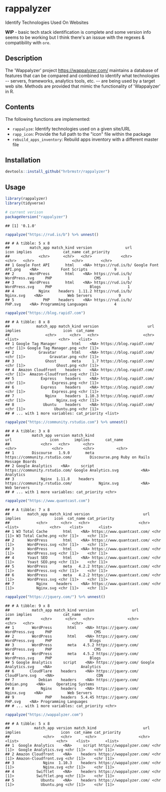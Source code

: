 
rappalyzer
==========

Identify Technologies Used On Websites

**WIP** - basic tech stack identification is complete and some version info seems to be working but I think there's an isssue with the regexes & compatibility with `ore`.

Description
-----------

The 'Wappalyzer' project <https://wappalyzer.com/> maintains a database of features that can be compared and combined to identify what technologies -- servers, frameworks, analytics tools, etc. -- are being used by a target web site. Methods are provided that mimic the functionality of 'Wappalyzer' in R.

Contents
--------

The following functions are implemented:

-   `rappalyze`: Identify technologies used on a given site/URL
-   `rapp_icon`: Provide the full path to the "icon" file within the package
-   `rebuild_apps_inventory`: Rebuild apps inventory with a different master file

Installation
------------

``` r
devtools::install_github("hrbrmstr/rappalyzer")
```

Usage
-----

``` r
library(rappalyzer)
library(tidyverse)

# current verison
packageVersion("rappalyzer")
```

    ## [1] '0.1.0'

``` r
rappalyze("https://rud.is/b") %>% unnest()
```

    ## # A tibble: 5 x 8
    ##         match_app match_kind version               url                icon implies              cat_name cat_priority
    ##             <chr>      <chr>   <chr>             <chr>               <chr>   <chr>                 <chr>        <chr>
    ## 1 Google Font API       html    <NA> https://rud.is/b/ Google Font API.png    <NA>          Font Scripts            9
    ## 2       WordPress       html    <NA> https://rud.is/b/       WordPress.svg     PHP                   CMS            1
    ## 3       WordPress       html    <NA> https://rud.is/b/       WordPress.svg     PHP                 Blogs            1
    ## 4           Nginx    headers  1.11.2 https://rud.is/b/           Nginx.svg    <NA>           Web Servers            9
    ## 5             PHP    headers    <NA> https://rud.is/b/             PHP.svg    <NA> Programming Languages            4

``` r
rappalyze("https://blog.rapid7.com")
```

    ## # A tibble: 8 x 8
    ##            match_app match_kind version                      url   implies                   icon  cat_name
    ##                <chr>      <chr>   <chr>                    <chr>    <list>                  <chr>    <list>
    ## 1 Google Tag Manager       html    <NA> https://blog.rapid7.com/ <chr [1]> Google Tag Manager.png <chr [1]>
    ## 2           Gravatar       html    <NA> https://blog.rapid7.com/ <chr [1]>           Gravatar.png <chr [1]>
    ## 3              Ghost       meta     1.7 https://blog.rapid7.com/ <chr [1]>              Ghost.png <chr [1]>
    ## 4  Amazon Cloudfront    headers    <NA> https://blog.rapid7.com/ <chr [1]>  Amazon-Cloudfront.svg <chr [1]>
    ## 5            Express    headers    <NA> https://blog.rapid7.com/ <chr [1]>            Express.png <chr [1]>
    ## 6            Express    headers    <NA> https://blog.rapid7.com/ <chr [1]>            Express.png <chr [1]>
    ## 7              Nginx    headers  1.10.3 https://blog.rapid7.com/ <chr [1]>              Nginx.svg <chr [1]>
    ## 8             Ubuntu    headers    <NA> https://blog.rapid7.com/ <chr [1]>             Ubuntu.png <chr [1]>
    ## # ... with 1 more variables: cat_priority <list>

``` r
rappalyze("https://community.rstudio.com") %>% unnest()
```

    ## # A tibble: 3 x 8
    ##          match_app version match_kind                            url                 icon       implies       cat_name
    ##              <chr>   <chr>      <chr>                          <chr>                <chr>         <chr>          <chr>
    ## 1        Discourse   1.9.0       meta https://community.rstudio.com/        Discourse.png Ruby on Rails Message Boards
    ## 2 Google Analytics    <NA>     script https://community.rstudio.com/ Google Analytics.svg          <NA>      Analytics
    ## 3            Nginx  1.11.8    headers https://community.rstudio.com/            Nginx.svg          <NA>    Web Servers
    ## # ... with 1 more variables: cat_priority <chr>

``` r
rappalyze("https://www.quantcast.com")
```

    ## # A tibble: 7 x 8
    ##        match_app match_kind version                        url   implies               icon  cat_name cat_priority
    ##            <chr>      <chr>   <chr>                      <chr>    <list>              <chr>    <list>       <list>
    ## 1 W3 Total Cache       html    <NA> https://www.quantcast.com/ <chr [1]> W3 Total Cache.png <chr [1]>    <chr [1]>
    ## 2      WordPress       html    <NA> https://www.quantcast.com/ <chr [1]>      WordPress.svg <chr [1]>    <chr [1]>
    ## 3      WordPress       html    <NA> https://www.quantcast.com/ <chr [1]>      WordPress.svg <chr [1]>    <chr [1]>
    ## 4      Yoast SEO       html    <NA> https://www.quantcast.com/ <chr [1]>      Yoast SEO.png <chr [1]>    <chr [1]>
    ## 5      WordPress       meta   4.2.2 https://www.quantcast.com/ <chr [1]>      WordPress.svg <chr [1]>    <chr [1]>
    ## 6      WordPress       meta   4.2.2 https://www.quantcast.com/ <chr [1]>      WordPress.svg <chr [1]>    <chr [1]>
    ## 7          Nginx    headers    <NA> https://www.quantcast.com/ <chr [1]>          Nginx.svg <chr [1]>    <chr [1]>

``` r
rappalyze("https://jquery.com/") %>% unnest()
```

    ## # A tibble: 9 x 8
    ##          match_app match_kind version                 url                 icon implies              cat_name
    ##              <chr>      <chr>   <chr>               <chr>                <chr>   <chr>                 <chr>
    ## 1        WordPress       html    <NA> https://jquery.com/        WordPress.svg     PHP                   CMS
    ## 2        WordPress       html    <NA> https://jquery.com/        WordPress.svg     PHP                 Blogs
    ## 3        WordPress       meta   4.5.2 https://jquery.com/        WordPress.svg     PHP                   CMS
    ## 4        WordPress       meta   4.5.2 https://jquery.com/        WordPress.svg     PHP                 Blogs
    ## 5 Google Analytics     script    <NA> https://jquery.com/ Google Analytics.svg    <NA>             Analytics
    ## 6       CloudFlare    headers    <NA> https://jquery.com/       CloudFlare.svg    <NA>                   CDN
    ## 7           Debian    headers    <NA> https://jquery.com/           Debian.png    <NA>     Operating Systems
    ## 8            Nginx    headers    <NA> https://jquery.com/            Nginx.svg    <NA>           Web Servers
    ## 9              PHP    headers  5.4.45 https://jquery.com/              PHP.svg    <NA> Programming Languages
    ## # ... with 1 more variables: cat_priority <chr>

``` r
rappalyze("https://wappalyzer.com")
```

    ## # A tibble: 5 x 8
    ##           match_app version match_kind                     url   implies                  icon  cat_name cat_priority
    ##               <chr>   <chr>      <chr>                   <chr>    <list>                 <chr>    <list>       <list>
    ## 1  Google Analytics    <NA>     script https://wappalyzer.com/ <chr [1]>  Google Analytics.svg <chr [1]>    <chr [1]>
    ## 2 Amazon Cloudfront    <NA>    headers https://wappalyzer.com/ <chr [1]> Amazon-Cloudfront.svg <chr [1]>    <chr [1]>
    ## 3             Nginx  1.10.3    headers https://wappalyzer.com/ <chr [1]>             Nginx.svg <chr [1]>    <chr [1]>
    ## 4          Swiftlet    <NA>    headers https://wappalyzer.com/ <chr [1]>          Swiftlet.png <chr [1]>    <chr [1]>
    ## 5            Ubuntu    <NA>    headers https://wappalyzer.com/ <chr [1]>            Ubuntu.png <chr [1]>    <chr [1]>
